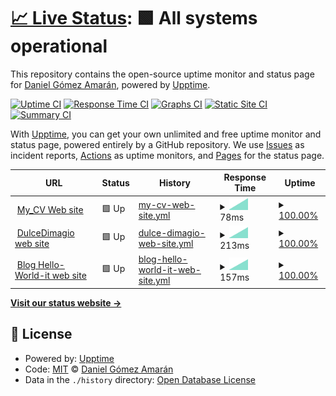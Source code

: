 # [📈 Live Status](https://danielitogomez.github.io/upptime): <!--live status--> **🟩 All systems operational**

This repository contains the open-source uptime monitor and status page for [Daniel Gómez Amarán](https://www.helloworld-it.com/), powered by [Upptime](https://github.com/upptime/upptime).

[![Uptime CI](https://github.com/danielitogomez/upptime/workflows/Uptime%20CI/badge.svg)](https://github.com/danielitogomez/upptime/actions?query=workflow%3A%22Uptime+CI%22)
[![Response Time CI](https://github.com/danielitogomez/upptime/workflows/Response%20Time%20CI/badge.svg)](https://github.com/danielitogomez/upptime/actions?query=workflow%3A%22Response+Time+CI%22)
[![Graphs CI](https://github.com/danielitogomez/upptime/workflows/Graphs%20CI/badge.svg)](https://github.com/danielitogomez/upptime/actions?query=workflow%3A%22Graphs+CI%22)
[![Static Site CI](https://github.com/danielitogomez/upptime/workflows/Static%20Site%20CI/badge.svg)](https://github.com/danielitogomez/upptime/actions?query=workflow%3A%22Static+Site+CI%22)
[![Summary CI](https://github.com/danielitogomez/upptime/workflows/Summary%20CI/badge.svg)](https://github.com/danielitogomez/upptime/actions?query=workflow%3A%22Summary+CI%22)

With [Upptime](https://upptime.js.org), you can get your own unlimited and free uptime monitor and status page, powered entirely by a GitHub repository. We use [Issues](https://github.com/danielitogomez/upptime/issues) as incident reports, [Actions](https://github.com/danielitogomez/upptime/actions) as uptime monitors, and [Pages](https://danielitogomez.github.io/upptime) for the status page.

<!--start: status pages-->
<!-- This summary is generated by Upptime (https://github.com/upptime/upptime) -->
<!-- Do not edit this manually, your changes will be overwritten -->
<!-- prettier-ignore -->
| URL | Status | History | Response Time | Uptime |
| --- | ------ | ------- | ------------- | ------ |
| <img alt="" src="https://favicons.githubusercontent.com/danielitogomez.github.io" height="13"> [My_CV Web site](https://danielitogomez.github.io/my-cv/) | 🟩 Up | [my-cv-web-site.yml](https://github.com/danielitogomez/upptime/commits/HEAD/history/my-cv-web-site.yml) | <details><summary><img alt="Response time graph" src="./graphs/my-cv-web-site/response-time-week.png" height="20"> 78ms</summary><br><a href="https://danielitogomez.github.io/upptime/history/my-cv-web-site"><img alt="Response time 78" src="https://img.shields.io/endpoint?url=https%3A%2F%2Fraw.githubusercontent.com%2Fdanielitogomez%2Fupptime%2FHEAD%2Fapi%2Fmy-cv-web-site%2Fresponse-time.json"></a><br><a href="https://danielitogomez.github.io/upptime/history/my-cv-web-site"><img alt="24-hour response time 78" src="https://img.shields.io/endpoint?url=https%3A%2F%2Fraw.githubusercontent.com%2Fdanielitogomez%2Fupptime%2FHEAD%2Fapi%2Fmy-cv-web-site%2Fresponse-time-day.json"></a><br><a href="https://danielitogomez.github.io/upptime/history/my-cv-web-site"><img alt="7-day response time 78" src="https://img.shields.io/endpoint?url=https%3A%2F%2Fraw.githubusercontent.com%2Fdanielitogomez%2Fupptime%2FHEAD%2Fapi%2Fmy-cv-web-site%2Fresponse-time-week.json"></a><br><a href="https://danielitogomez.github.io/upptime/history/my-cv-web-site"><img alt="30-day response time 78" src="https://img.shields.io/endpoint?url=https%3A%2F%2Fraw.githubusercontent.com%2Fdanielitogomez%2Fupptime%2FHEAD%2Fapi%2Fmy-cv-web-site%2Fresponse-time-month.json"></a><br><a href="https://danielitogomez.github.io/upptime/history/my-cv-web-site"><img alt="1-year response time 78" src="https://img.shields.io/endpoint?url=https%3A%2F%2Fraw.githubusercontent.com%2Fdanielitogomez%2Fupptime%2FHEAD%2Fapi%2Fmy-cv-web-site%2Fresponse-time-year.json"></a></details> | <details><summary><a href="https://danielitogomez.github.io/upptime/history/my-cv-web-site">100.00%</a></summary><a href="https://danielitogomez.github.io/upptime/history/my-cv-web-site"><img alt="All-time uptime 100.00%" src="https://img.shields.io/endpoint?url=https%3A%2F%2Fraw.githubusercontent.com%2Fdanielitogomez%2Fupptime%2FHEAD%2Fapi%2Fmy-cv-web-site%2Fuptime.json"></a><br><a href="https://danielitogomez.github.io/upptime/history/my-cv-web-site"><img alt="24-hour uptime 100.00%" src="https://img.shields.io/endpoint?url=https%3A%2F%2Fraw.githubusercontent.com%2Fdanielitogomez%2Fupptime%2FHEAD%2Fapi%2Fmy-cv-web-site%2Fuptime-day.json"></a><br><a href="https://danielitogomez.github.io/upptime/history/my-cv-web-site"><img alt="7-day uptime 100.00%" src="https://img.shields.io/endpoint?url=https%3A%2F%2Fraw.githubusercontent.com%2Fdanielitogomez%2Fupptime%2FHEAD%2Fapi%2Fmy-cv-web-site%2Fuptime-week.json"></a><br><a href="https://danielitogomez.github.io/upptime/history/my-cv-web-site"><img alt="30-day uptime 100.00%" src="https://img.shields.io/endpoint?url=https%3A%2F%2Fraw.githubusercontent.com%2Fdanielitogomez%2Fupptime%2FHEAD%2Fapi%2Fmy-cv-web-site%2Fuptime-month.json"></a><br><a href="https://danielitogomez.github.io/upptime/history/my-cv-web-site"><img alt="1-year uptime 100.00%" src="https://img.shields.io/endpoint?url=https%3A%2F%2Fraw.githubusercontent.com%2Fdanielitogomez%2Fupptime%2FHEAD%2Fapi%2Fmy-cv-web-site%2Fuptime-year.json"></a></details>
| <img alt="" src="https://favicons.githubusercontent.com/dulcedimagio.com" height="13"> [DulceDimagio web site](https://dulcedimagio.com/) | 🟩 Up | [dulce-dimagio-web-site.yml](https://github.com/danielitogomez/upptime/commits/HEAD/history/dulce-dimagio-web-site.yml) | <details><summary><img alt="Response time graph" src="./graphs/dulce-dimagio-web-site/response-time-week.png" height="20"> 213ms</summary><br><a href="https://danielitogomez.github.io/upptime/history/dulce-dimagio-web-site"><img alt="Response time 213" src="https://img.shields.io/endpoint?url=https%3A%2F%2Fraw.githubusercontent.com%2Fdanielitogomez%2Fupptime%2FHEAD%2Fapi%2Fdulce-dimagio-web-site%2Fresponse-time.json"></a><br><a href="https://danielitogomez.github.io/upptime/history/dulce-dimagio-web-site"><img alt="24-hour response time 213" src="https://img.shields.io/endpoint?url=https%3A%2F%2Fraw.githubusercontent.com%2Fdanielitogomez%2Fupptime%2FHEAD%2Fapi%2Fdulce-dimagio-web-site%2Fresponse-time-day.json"></a><br><a href="https://danielitogomez.github.io/upptime/history/dulce-dimagio-web-site"><img alt="7-day response time 213" src="https://img.shields.io/endpoint?url=https%3A%2F%2Fraw.githubusercontent.com%2Fdanielitogomez%2Fupptime%2FHEAD%2Fapi%2Fdulce-dimagio-web-site%2Fresponse-time-week.json"></a><br><a href="https://danielitogomez.github.io/upptime/history/dulce-dimagio-web-site"><img alt="30-day response time 213" src="https://img.shields.io/endpoint?url=https%3A%2F%2Fraw.githubusercontent.com%2Fdanielitogomez%2Fupptime%2FHEAD%2Fapi%2Fdulce-dimagio-web-site%2Fresponse-time-month.json"></a><br><a href="https://danielitogomez.github.io/upptime/history/dulce-dimagio-web-site"><img alt="1-year response time 213" src="https://img.shields.io/endpoint?url=https%3A%2F%2Fraw.githubusercontent.com%2Fdanielitogomez%2Fupptime%2FHEAD%2Fapi%2Fdulce-dimagio-web-site%2Fresponse-time-year.json"></a></details> | <details><summary><a href="https://danielitogomez.github.io/upptime/history/dulce-dimagio-web-site">100.00%</a></summary><a href="https://danielitogomez.github.io/upptime/history/dulce-dimagio-web-site"><img alt="All-time uptime 100.00%" src="https://img.shields.io/endpoint?url=https%3A%2F%2Fraw.githubusercontent.com%2Fdanielitogomez%2Fupptime%2FHEAD%2Fapi%2Fdulce-dimagio-web-site%2Fuptime.json"></a><br><a href="https://danielitogomez.github.io/upptime/history/dulce-dimagio-web-site"><img alt="24-hour uptime 100.00%" src="https://img.shields.io/endpoint?url=https%3A%2F%2Fraw.githubusercontent.com%2Fdanielitogomez%2Fupptime%2FHEAD%2Fapi%2Fdulce-dimagio-web-site%2Fuptime-day.json"></a><br><a href="https://danielitogomez.github.io/upptime/history/dulce-dimagio-web-site"><img alt="7-day uptime 100.00%" src="https://img.shields.io/endpoint?url=https%3A%2F%2Fraw.githubusercontent.com%2Fdanielitogomez%2Fupptime%2FHEAD%2Fapi%2Fdulce-dimagio-web-site%2Fuptime-week.json"></a><br><a href="https://danielitogomez.github.io/upptime/history/dulce-dimagio-web-site"><img alt="30-day uptime 100.00%" src="https://img.shields.io/endpoint?url=https%3A%2F%2Fraw.githubusercontent.com%2Fdanielitogomez%2Fupptime%2FHEAD%2Fapi%2Fdulce-dimagio-web-site%2Fuptime-month.json"></a><br><a href="https://danielitogomez.github.io/upptime/history/dulce-dimagio-web-site"><img alt="1-year uptime 100.00%" src="https://img.shields.io/endpoint?url=https%3A%2F%2Fraw.githubusercontent.com%2Fdanielitogomez%2Fupptime%2FHEAD%2Fapi%2Fdulce-dimagio-web-site%2Fuptime-year.json"></a></details>
| <img alt="" src="https://favicons.githubusercontent.com/www.helloworld-it.com" height="13"> [Blog Hello-World-it web site](https://www.helloworld-it.com/) | 🟩 Up | [blog-hello-world-it-web-site.yml](https://github.com/danielitogomez/upptime/commits/HEAD/history/blog-hello-world-it-web-site.yml) | <details><summary><img alt="Response time graph" src="./graphs/blog-hello-world-it-web-site/response-time-week.png" height="20"> 157ms</summary><br><a href="https://danielitogomez.github.io/upptime/history/blog-hello-world-it-web-site"><img alt="Response time 157" src="https://img.shields.io/endpoint?url=https%3A%2F%2Fraw.githubusercontent.com%2Fdanielitogomez%2Fupptime%2FHEAD%2Fapi%2Fblog-hello-world-it-web-site%2Fresponse-time.json"></a><br><a href="https://danielitogomez.github.io/upptime/history/blog-hello-world-it-web-site"><img alt="24-hour response time 157" src="https://img.shields.io/endpoint?url=https%3A%2F%2Fraw.githubusercontent.com%2Fdanielitogomez%2Fupptime%2FHEAD%2Fapi%2Fblog-hello-world-it-web-site%2Fresponse-time-day.json"></a><br><a href="https://danielitogomez.github.io/upptime/history/blog-hello-world-it-web-site"><img alt="7-day response time 157" src="https://img.shields.io/endpoint?url=https%3A%2F%2Fraw.githubusercontent.com%2Fdanielitogomez%2Fupptime%2FHEAD%2Fapi%2Fblog-hello-world-it-web-site%2Fresponse-time-week.json"></a><br><a href="https://danielitogomez.github.io/upptime/history/blog-hello-world-it-web-site"><img alt="30-day response time 157" src="https://img.shields.io/endpoint?url=https%3A%2F%2Fraw.githubusercontent.com%2Fdanielitogomez%2Fupptime%2FHEAD%2Fapi%2Fblog-hello-world-it-web-site%2Fresponse-time-month.json"></a><br><a href="https://danielitogomez.github.io/upptime/history/blog-hello-world-it-web-site"><img alt="1-year response time 157" src="https://img.shields.io/endpoint?url=https%3A%2F%2Fraw.githubusercontent.com%2Fdanielitogomez%2Fupptime%2FHEAD%2Fapi%2Fblog-hello-world-it-web-site%2Fresponse-time-year.json"></a></details> | <details><summary><a href="https://danielitogomez.github.io/upptime/history/blog-hello-world-it-web-site">100.00%</a></summary><a href="https://danielitogomez.github.io/upptime/history/blog-hello-world-it-web-site"><img alt="All-time uptime 100.00%" src="https://img.shields.io/endpoint?url=https%3A%2F%2Fraw.githubusercontent.com%2Fdanielitogomez%2Fupptime%2FHEAD%2Fapi%2Fblog-hello-world-it-web-site%2Fuptime.json"></a><br><a href="https://danielitogomez.github.io/upptime/history/blog-hello-world-it-web-site"><img alt="24-hour uptime 100.00%" src="https://img.shields.io/endpoint?url=https%3A%2F%2Fraw.githubusercontent.com%2Fdanielitogomez%2Fupptime%2FHEAD%2Fapi%2Fblog-hello-world-it-web-site%2Fuptime-day.json"></a><br><a href="https://danielitogomez.github.io/upptime/history/blog-hello-world-it-web-site"><img alt="7-day uptime 100.00%" src="https://img.shields.io/endpoint?url=https%3A%2F%2Fraw.githubusercontent.com%2Fdanielitogomez%2Fupptime%2FHEAD%2Fapi%2Fblog-hello-world-it-web-site%2Fuptime-week.json"></a><br><a href="https://danielitogomez.github.io/upptime/history/blog-hello-world-it-web-site"><img alt="30-day uptime 100.00%" src="https://img.shields.io/endpoint?url=https%3A%2F%2Fraw.githubusercontent.com%2Fdanielitogomez%2Fupptime%2FHEAD%2Fapi%2Fblog-hello-world-it-web-site%2Fuptime-month.json"></a><br><a href="https://danielitogomez.github.io/upptime/history/blog-hello-world-it-web-site"><img alt="1-year uptime 100.00%" src="https://img.shields.io/endpoint?url=https%3A%2F%2Fraw.githubusercontent.com%2Fdanielitogomez%2Fupptime%2FHEAD%2Fapi%2Fblog-hello-world-it-web-site%2Fuptime-year.json"></a></details>

<!--end: status pages-->

[**Visit our status website →**](https://danielitogomez.github.io/upptime)

## 📄 License

- Powered by: [Upptime](https://github.com/upptime/upptime)
- Code: [MIT](./LICENSE) © [Daniel Gómez Amarán](https://www.helloworld-it.com/)
- Data in the `./history` directory: [Open Database License](https://opendatacommons.org/licenses/odbl/1-0/)
